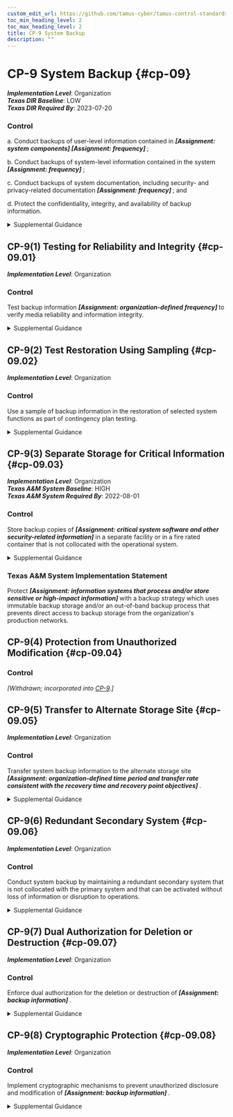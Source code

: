 ```yaml
---
custom_edit_url: https://github.com/tamus-cyber/tamus-control-standards/tree/main/content/tamus.edu/TAMUS_profile.yaml
toc_min_heading_level: 2
toc_max_heading_level: 2
title: CP-9 System Backup
description: ""
---
```


# CP-9 System Backup {#cp-09}

_**Implementation Level**_: Organization\
_**Texas DIR Baseline**_: LOW\
_**Texas DIR Required By**_: 2023-07-20

### Control



a. Conduct backups of user-level information contained in <strong title="cp-09_odp.01"> <em>[Assignment: system components]</em> </strong> <strong title="cp-09_odp.02"> <em>[Assignment: frequency]</em> </strong>;

b. Conduct backups of system-level information contained in the system <strong title="cp-09_odp.03"> <em>[Assignment: frequency]</em> </strong>;

c. Conduct backups of system documentation, including security- and privacy-related documentation <strong title="cp-09_odp.04"> <em>[Assignment: frequency]</em> </strong> ; and

d. Protect the confidentiality, integrity, and availability of backup information.


<details><summary>Supplemental Guidance</summary>System-level information includes system state information, operating system software, middleware, application software, and licenses. User-level information includes information other than system-level information. Mechanisms employed to protect the integrity of system backups include digital signatures and cryptographic hashes. Protection of system backup information while in transit is addressed by [MP-5](/catalog/mp/mp-05) and [SC-8](/catalog/sc/sc-08) . System backups reflect the requirements in contingency plans as well as other organizational requirements for backing up information. Organizations may be subject to laws, executive orders, directives, regulations, or policies with requirements regarding specific categories of information (e.g., personal health information). Organizational personnel consult with the senior agency official for privacy and legal counsel regarding such requirements.</details>


## CP-9(1) Testing for Reliability and Integrity {#cp-09.01}

_**Implementation Level**_: Organization

### Control

Test backup information <strong title="cp-9.1_prm_1"> <em>[Assignment: organization-defined frequency]</em> </strong> to verify media reliability and information integrity.


<details><summary>Supplemental Guidance</summary>Organizations need assurance that backup information can be reliably retrieved. Reliability pertains to the systems and system components where the backup information is stored, the operations used to retrieve the information, and the integrity of the information being retrieved. Independent and specialized tests can be used for each of the aspects of reliability. For example, decrypting and transporting (or transmitting) a random sample of backup files from the alternate storage or backup site and comparing the information to the same information at the primary processing site can provide such assurance.</details>


## CP-9(2) Test Restoration Using Sampling {#cp-09.02}

_**Implementation Level**_: Organization

### Control

Use a sample of backup information in the restoration of selected system functions as part of contingency plan testing.


<details><summary>Supplemental Guidance</summary>Organizations need assurance that system functions can be restored correctly and can support established organizational missions. To ensure that the selected system functions are thoroughly exercised during contingency plan testing, a sample of backup information is retrieved to determine whether the functions are operating as intended. Organizations can determine the sample size for the functions and backup information based on the level of assurance needed.</details>


## CP-9(3) Separate Storage for Critical Information {#cp-09.03}

_**Implementation Level**_: Organization\
_**Texas A&M System Baseline**_: HIGH\
_**Texas A&M System Required By**_: 2022-08-01

### Control

Store backup copies of <strong title="cp-09.03_odp"> <em>[Assignment: critical system software and other security-related information]</em> </strong> in a separate facility or in a fire rated container that is not collocated with the operational system.


<details><summary>Supplemental Guidance</summary>Separate storage for critical information applies to all critical information regardless of the type of backup storage media. Critical system software includes operating systems, middleware, cryptographic key management systems, and intrusion detection systems. Security-related information includes inventories of system hardware, software, and firmware components. Alternate storage sites, including geographically distributed architectures, serve as separate storage facilities for organizations. Organizations may provide separate storage by implementing automated backup processes at alternative storage sites (e.g., data centers). The General Services Administration (GSA) establishes standards and specifications for security and fire rated containers.</details>

### Texas A&M System Implementation Statement

Protect <strong title="cp-09.03_tamus_odp.01"> <em>[Assignment: information systems that process and/or store sensitive or high-impact information]</em> </strong> with a backup strategy which uses immutable backup storage and/or an out-of-band backup process that prevents direct access to backup storage from the organization's production networks.



## CP-9(4) Protection from Unauthorized Modification {#cp-09.04}

### Control

<em>[Withdrawn; incorporated into [CP-9](/catalog/cp/cp-09).]</em>



## CP-9(5) Transfer to Alternate Storage Site {#cp-09.05}

_**Implementation Level**_: Organization

### Control

Transfer system backup information to the alternate storage site <strong title="cp-9.5_prm_1"> <em>[Assignment: organization-defined time period and transfer rate consistent with the recovery time and recovery point objectives]</em> </strong>.


<details><summary>Supplemental Guidance</summary>System backup information can be transferred to alternate storage sites either electronically or by the physical shipment of storage media.</details>


## CP-9(6) Redundant Secondary System {#cp-09.06}

_**Implementation Level**_: Organization

### Control

Conduct system backup by maintaining a redundant secondary system that is not collocated with the primary system and that can be activated without loss of information or disruption to operations.


<details><summary>Supplemental Guidance</summary>The effect of system backup can be achieved by maintaining a redundant secondary system that mirrors the primary system, including the replication of information. If this type of redundancy is in place and there is sufficient geographic separation between the two systems, the secondary system can also serve as the alternate processing site.</details>


## CP-9(7) Dual Authorization for Deletion or Destruction {#cp-09.07}

_**Implementation Level**_: Organization

### Control

Enforce dual authorization for the deletion or destruction of <strong title="cp-09.07_odp"> <em>[Assignment: backup information]</em> </strong>.


<details><summary>Supplemental Guidance</summary>Dual authorization ensures that deletion or destruction of backup information cannot occur unless two qualified individuals carry out the task. Individuals deleting or destroying backup information possess the skills or expertise to determine if the proposed deletion or destruction of information reflects organizational policies and procedures. Dual authorization may also be known as two-person control. To reduce the risk of collusion, organizations consider rotating dual authorization duties to other individuals.</details>


## CP-9(8) Cryptographic Protection {#cp-09.08}

_**Implementation Level**_: Organization

### Control

Implement cryptographic mechanisms to prevent unauthorized disclosure and modification of <strong title="cp-09.08_odp"> <em>[Assignment: backup information]</em> </strong>.


<details><summary>Supplemental Guidance</summary>The selection of cryptographic mechanisms is based on the need to protect the confidentiality and integrity of backup information. The strength of mechanisms selected is commensurate with the security category or classification of the information. Cryptographic protection applies to system backup information in storage at both primary and alternate locations. Organizations that implement cryptographic mechanisms to protect information at rest also consider cryptographic key management solutions.</details>
